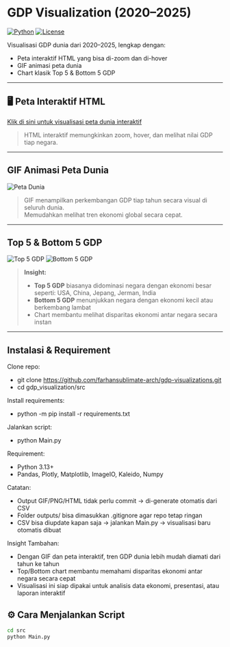 # GDP Visualization (2020–2025)

[![Python](https://img.shields.io/badge/python-3.13+-blue?logo=python)](https://www.python.org/)
[![License](https://img.shields.io/badge/license-MIT-green)](LICENSE)

Visualisasi GDP dunia dari 2020–2025, lengkap dengan:  
- Peta interaktif HTML yang bisa di-zoom dan di-hover
- GIF animasi peta dunia 
- Chart klasik Top 5 & Bottom 5 GDP   


---

## 🖥 Peta Interaktif HTML
[Klik di sini untuk visualisasi peta dunia interaktif](https://farhansublimate-arch.github.io/gdp-visualizations/outputs/gdp_world_interaktif.html)

> HTML interaktif memungkinkan zoom, hover, dan melihat nilai GDP tiap negara.


---

## GIF Animasi Peta Dunia
![Peta Dunia](https://farhansublimate-arch.github.io/gdp-visualizations/outputs/gdp_world_map.gif)

> GIF menampilkan perkembangan GDP tiap tahun secara visual di seluruh dunia.  
> Memudahkan melihat tren ekonomi global secara cepat.

---

## Top 5 & Bottom 5 GDP
![Top 5 GDP](https://farhansublimate-arch.github.io/gdp-visualizations/outputs/top5_gdp_charts/top5_gdp.gif)
![Bottom 5 GDP](https://farhansublimate-arch.github.io/gdp-visualizations/outputs/top5_gdp_charts/bottom5_gdp.gif)

> **Insight:**  
> - **Top 5 GDP** biasanya didominasi negara dengan ekonomi besar seperti: USA, China, Jepang, Jerman, India  
> - **Bottom 5 GDP** menunjukkan negara dengan ekonomi kecil atau berkembang lambat  
> - Chart membantu melihat disparitas ekonomi antar negara secara instan  

---



## Instalasi & Requirement

Clone repo:
- git clone https://github.com/farhansublimate-arch/gdp-visualizations.git
- cd gdp_visualization/src

Install requirements:
- python -m pip install -r requirements.txt

Jalankan script:
- python Main.py

Requirement:
- Python 3.13+
- Pandas, Plotly, Matplotlib, ImageIO, Kaleido, Numpy

Catatan:
- Output GIF/PNG/HTML tidak perlu commit → di-generate otomatis dari CSV
- Folder outputs/ bisa dimasukkan .gitignore agar repo tetap ringan
- CSV bisa diupdate kapan saja → jalankan Main.py → visualisasi baru otomatis dibuat

Insight Tambahan:
- Dengan GIF dan peta interaktif, tren GDP dunia lebih mudah diamati dari tahun ke tahun
- Top/Bottom chart membantu memahami disparitas ekonomi antar negara secara cepat
- Visualisasi ini siap dipakai untuk analisis data ekonomi, presentasi, atau laporan interaktif

## ⚙️ Cara Menjalankan Script
```bash
cd src
python Main.py
